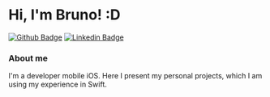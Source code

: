 # Hi, I'm Bruno! :D

[![Github Badge](https://img.shields.io/badge/-Github-000?style=flat-square&logo=Github&logoColor=white&link=https://github.com/fagnerpsantos)](https://github.com/BrunoVieiraSouza)
[![Linkedin Badge](https://img.shields.io/badge/-LinkedIn-blue?style=flat-square&logo=Linkedin&logoColor=white&link=https://www.linkedin.com/in/fagnerpsantos/)](https://www.linkedin.com/in/bruno-vieira-souza-a1264b16b/)

### About me
I'm a developer mobile iOS.
Here I present my personal projects, which I am using my experience in Swift.

